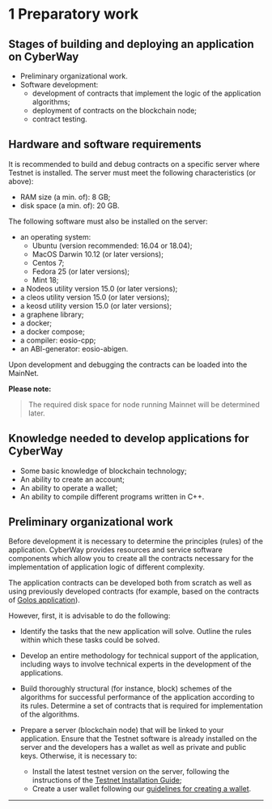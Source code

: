 
# 1 Preparatory work  

## Stages of building and deploying an application on CyberWay    
  * Preliminary organizational work.  
  * Software development:  
    * development of contracts that implement the logic of the application algorithms;  
    * deployment of contracts on the blockchain node;  
    * contract testing.  

## Hardware and software requirements
It is recommended to build and debug contracts on a specific server where Testnet is installed. The server must meet the following characteristics (or above):
  * RAM size (a min. of): 8 GB;
  * disk space (a min. of): 20 GB.

The following software must also be installed on the server:
  * an operating system:
    * Ubuntu (version recommended: 16.04 or 18.04); 
    * MacOS Darwin 10.12 (or later versions);
    * Centos 7;
    * Fedora 25 (or later versions);
    * Mint 18;
  * a Nodeos utility version 15.0 (or later versions);
  * a cleos utility version 15.0 (or later versions);
  * a keosd utility version 15.0 (or later versions);
  * a graphene library;
  * a docker;
  * a docker compose;
  * a compiler: eosio-cpp;
  * an ABI-generator: eosio-abigen.

Upon development and debugging the contracts can be loaded into the MainNet.  

**Please note:**  
> The required disk space for node running Mainnet will be determined later.  


## Knowledge needed to develop applications for CyberWay
  * Some basic knowledge of blockchain technology;
  * An ability to create an account;
  * An ability to operate a wallet;
  * An ability to compile different programs written in C++.

## Preliminary organizational work
Before development it is necessary to determine the principles (rules) of the application. CyberWay provides resources and service software components which allow you to create all the contracts necessary for the implementation of application logic of different complexity.  

The application contracts can be developed both from scratch as well as using previously developed contracts (for example, based on the contracts of [Golos application](https://cyberway.gitbook.io/en/devportal/golos_contracts)).  

However, first, it is advisable to do the following:  
  * Identify the tasks that the new application will solve. Outline the rules within which these tasks could be solved.  

  * Develop an entire methodology for technical support of the application, including ways to involve technical experts in the development of the applications.  

  * Build thoroughly structural (for instance, block) schemes of the algorithms for successful performance of the application according to its rules. Determine a set of contracts that is required for implementation of the algorithms.  

  * Prepare a server (blockchain node) that will be linked to your application. Ensure that the Testnet software is already installed on the server and the developers has a wallet as well as private and public keys. Otherwise, it is necessary to:  
    * Install the latest testnet version on the server, following the instructions of the [Testnet Installation Guide](https://cyberway.gitbook.io/ru/v/ru/producers/testnet_installation);  
    * Create a user wallet following our [guidelines for creating a wallet](https://cyberway.gitbook.io/ru/v/ru/developers/create_development_wallet).  

****  
